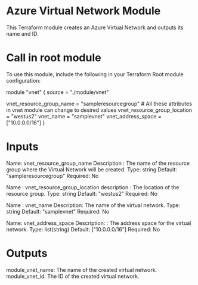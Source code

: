 # Azure Virtual Network Module

This Terraform module creates an Azure Virtual Network and outputs its name and ID.

# Call  in root module

To use this module, include the following in your Terraform  Root module configuration:


module "vnet" {
  source = "./module/vnet"

  vnet_resource_group_name     = "sampleresourcegroup" #  All these attributes in vnet module can change to desired values
  vnet_resource_group_location = "westus2"
  vnet_name                    = "samplevnet"
  vnet_address_space           = ["10.0.0.0/16"]
}


# Inputs

Name: vnet_resource_group_name
Description : The name of the resource group where the Virtual Network will be created.
Type: string
Default: "sampleresourcegroup"
Required: No

Name : vnet_resource_group_location
description : The location of the resource group.
Type: string
Default: "westus2"
Required: No

Name : vnet_name
Description: The name of the virtual network.
Type: string
Default: "samplevnet"
Required: No

Name: vnet_address_space
Description: : The address space for the virtual network.
Type: list(string)
Default: ["10.0.0.0/16"]
Required: No


# Outputs
module_vnet_name: The name of the created virtual network.
module_vnet_id: The ID of the created virtual network.